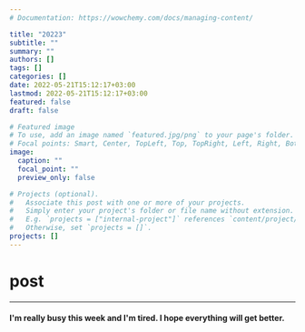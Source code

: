 ```yaml
---
# Documentation: https://wowchemy.com/docs/managing-content/

title: "20223"
subtitle: ""
summary: ""
authors: []
tags: []
categories: []
date: 2022-05-21T15:12:17+03:00
lastmod: 2022-05-21T15:12:17+03:00
featured: false
draft: false

# Featured image
# To use, add an image named `featured.jpg/png` to your page's folder.
# Focal points: Smart, Center, TopLeft, Top, TopRight, Left, Right, BottomLeft, Bottom, BottomRight.
image:
  caption: ""
  focal_point: ""
  preview_only: false

# Projects (optional).
#   Associate this post with one or more of your projects.
#   Simply enter your project's folder or file name without extension.
#   E.g. `projects = ["internal-project"]` references `content/project/deep-learning/index.md`.
#   Otherwise, set `projects = []`.
projects: []
---
```

# post
<hr>

#### I'm really busy this week and I'm tired. I hope everything will get better.